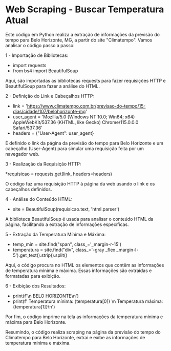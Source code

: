 # Web Scraping - Buscar Temperatura Atual

Este código em Python realiza a extração de informações da previsão do tempo para Belo Horizonte, MG, a partir do site "Climatempo". Vamos analisar o código passo a passo:

1 - Importação de Bibliotecas:

* import requests
* from bs4 import BeautifulSoup

Aqui, são importadas as bibliotecas requests para fazer requisições HTTP e BeautifulSoup para fazer a análise do HTML.

2 - Definição do Link e Cabeçalhos HTTP:

* link = 'https://www.climatempo.com.br/previsao-do-tempo/15-dias/cidade/107/belohorizonte-mg'
* user_agent = 'Mozilla/5.0 (Windows NT 10.0; Win64; x64) AppleWebKit/537.36 (KHTML, like Gecko) Chrome/115.0.0.0 Safari/537.36'
* headers = {"User-Agent": user_agent}

É definido o link da página da previsão do tempo para Belo Horizonte e um cabeçalho (User-Agent) para simular uma requisição feita por um navegador web.

3 - Realização da Requisição HTTP:

*requisicao = requests.get(link, headers=headers)

O código faz uma requisição HTTP à página da web usando o link e os cabeçalhos definidos.

4 - Análise do Conteúdo HTML:

* site = BeautifulSoup(requisicao.text, 'html.parser')

A biblioteca BeautifulSoup é usada para analisar o conteúdo HTML da página, facilitando a extração de informações específicas.

5 - Extração da Temperatura Mínima e Máxima:

* temp_min = site.find("span", class_='_margin-r-15')
* temperatura = site.find("div", class_='-gray _flex _margin-l-5').get_text().strip().split()

Aqui, o código procura no HTML os elementos que contêm as informações de temperatura mínima e máxima. Essas informações são extraídas e formatadas para exibição.

6 - Exibição dos Resultados:

* print(f'\n BELO HORIZONTE\n')
* print(f' Temperatura mínima: {temperatura[0]} \n Temperatura máxima: {temperatura[1]}\n')

Por fim, o código imprime na tela as informações da temperatura mínima e máxima para Belo Horizonte.

Resumindo, o código realiza scraping na página da previsão do tempo do Climatempo para Belo Horizonte, extrai e exibe as informações de temperatura mínima e máxima.
